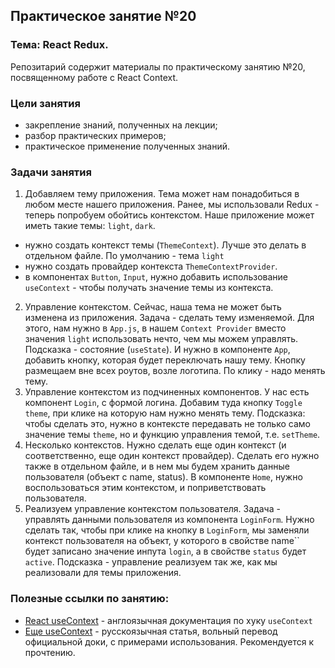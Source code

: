 ## Практическое занятие №20

### Тема: React Redux.

Репозитарий содержит материалы по практическому занятию №20, посвященному работе с React Context.

### Цели занятия
- закрепление знаний, полученных на лекции;
- разбор практических примеров;
- практическое применение полученных знаний.

### Задачи занятия
1. Добавляем тему приложения. Тема может нам понадобиться в любом месте нашего приложения. Ранее, мы использовали Redux - теперь попробуем обойтись контекстом. Наше приложение может иметь такие темы: `light`, `dark`.
 - нужно создать контекст темы (`ThemeContext`). Лучше это делать в отдельном файле. По умолчанию - тема `light`
 - нужно создать провайдер контекста `ThemeContextProvider`.
 - в компонентах `Button`, `Input`, нужно добавить использование `useContext` - чтобы получать значение темы из контекста.
2. Управление контекстом. Сейчас, наша тема не может быть изменена из приложения. Задача - сделать тему изменяемой. Для этого, нам нужно в `App.js`, в нашем `Context Provider` вместо значения `light` использовать нечто, чем мы можем управлять. Подсказка - состояние (`useState`). И нужно в компоненте `App`, добавить кнопку, которая будет переключать нашу тему. Кнопку размещаем вне всех роутов, возле логотипа. По клику - надо менять тему.
3. Управление контекстом из подчиненных компонентов. У нас есть компонент `Login`, с формой логина. Добавим туда кнопку `Toggle theme`, при клике на которую нам нужно менять тему. Подсказка: чтобы сделать это, нужно в контексте передавать не только само значение темы `theme`, но и функцию управления темой, т.е. `setTheme`.
4. Несколько контекстов. Нужно сделать еще один контекст (и соответственно, еще один контекст провайдер). Сделать его нужно также в отдельном файле, и в нем мы будем хранить данные пользователя (объект c name, status). В компоненте `Home`, нужно воспользоваться этим контекстом, и поприветствовать пользователя.
5. Реализуем управление контекстом пользователя. Задача - управлять данными пользователя из компонента `LoginForm`. Нужно сделать так, чтобы при клике на кнопку в `LoginForm`, мы заменяли контекст пользователя на объект, у которого в свойстве name`` будет записано значение инпута `login`, а в свойстве `status` будет `active`. Подсказка - управление реализуем так же, как мы реализовали для темы приложения.

### Полезные ссылки по занятию:
 - [React useContext](https://react.dev/reference/react/useContext) - англоязычная документация по хуку `useContext`
 - [Еще useContext](https://reactdev.ru/reference/useContext/#_12) - русскоязычная статья, вольный перевод официальной доки, с примерами использования. Рекомендуется к прочтению.